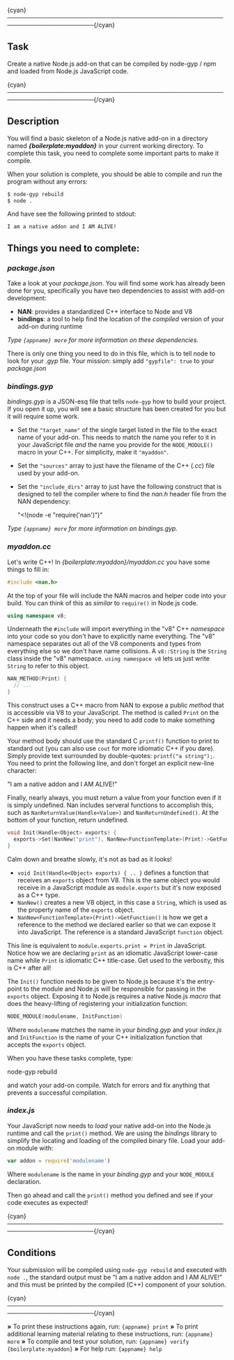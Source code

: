 {cyan}──────────────────────────────────────────────────────────────────────{/cyan}

## Task

Create a native Node.js add-on that can be compiled by node-gyp / npm and loaded from Node.js JavaScript code.

{cyan}──────────────────────────────────────────────────────────────────────{/cyan}

## Description

You will find a basic skeleton of a Node.js native add-on in a directory named ***{boilerplate:myaddon}*** in your current working directory. To complete this task, you need to complete some important parts to make it compile.

When your solution is complete, you should be able to compile and run the program without any errors:

```sh
$ node-gyp rebuild
$ node .
```

And have see the following printed to stdout:

```
I am a native addon and I AM ALIVE!
```

## Things you need to complete:

### *package.json*

Take a look at your _package.json_. You will find some work has already been done for you, specifically you have two dependencies to assist with add-on development:

* **NAN**: provides a standardized C++ interface to Node and V8
* **bindings**: a tool to help find the location of the *compiled* version of your add-on during runtime

*Type `{appname} more` for more information on these dependencies.*

There is only one thing you need to do in this file, which is to tell node to look for your _.gyp_ file. Your mission: simply add `"gypfile": true` to your _package.json_

### *bindings.gyp*

_bindings.gyp_ is a JSON-esq file that tells `node-gyp` how to build your project. If you open it up, you will see a basic structure has been created for you but it will require some work.


* Set the `"target_name"` of the single target listed in the file to the exact name of your add-on. This needs to match the name you refer to it in your JavaScript file *and* the name you provide for the `NODE_MODULE()` macro in your C++. For simplicity, make it `"myaddon"`.
* Set the `"sources"` array to just have the filename of the C++ (*.cc*) file used by your add-on.
* Set the `"include_dirs"` array to just have the following construct that is designed to tell the compiler where to find the *nan.h* header file from the NAN dependency:

  "<!(node -e \"require('nan')\")"

*Type `{appname} more` for more information on bindings.gyp.*

### *myaddon.cc*

Let's write C++! In *{boilerplate:myaddon}/myaddon.cc* you have some things to fill in:

```cpp
#include <nan.h>
```

At the top of your file will include the NAN macros and helper code into your build. You can think of this as *similar* to `require()` in Node.js code.

```cpp
using namespace v8;
```

Underneath the `#include` will import everything in the "v8" C++ *namespace* into your code so you don't have to explicitly name everything. The "v8" namespace separates out all of the V8 components and types from everything else so we don't have name collisions. A `v8::String` is the `String` class inside the "v8" namespace. `using namespace v8` lets us just write `String` to refer to this object.

```cpp
NAN_METHOD(Print) {
  // ...
}
```

This construct uses a C++ macro from NAN to expose a public *method* that is accessible via V8 to your JavaScript. The method is called `Print` on the C++ side and it needs a body; you need to add code to make something happen when it's called!

Your method body should use the standard C `printf()` function to print to standard out (you can also use `cout` for more idiomatic C++ if you dare). Simply provide text surrounded by double-quotes: `printf("a string");`. You need to print the following line, and don't forget an explicit new-line character:

  "I am a native addon and I AM ALIVE!"

Finally, nearly always, you must return a value from your function even if it is simply undefined. Nan includes serveral functions to accomplish this, such as `NanReturnValue(Handle<Value>)` and `NanReturnUndefined()`. At the bottom of your function, return undefined.

```cpp
void Init(Handle<Object> exports) {
  exports->Set(NanNew("print"), NanNew<FunctionTemplate>(Print)->GetFunction());
}
```

Calm down and breathe slowly, it's not as bad as it looks!

* `void Init(Handle<Object> exports) { .. }` defines a function that receives an `exports` object from V8. This is the same object you would receive in a JavaScript module as `module.exports` but it's now exposed as a C++ type.
* `NanNew()` creates a new V8 object, in this case a `String`, which is used as the property name of the `exports` object.
* `NanNew<FunctionTemplate>(Print)->GetFunction()` is how we get a reference to the method we declared earlier so that we can expose it into JavaScript. The reference is a standard JavaScript `function` object.

This line is equivalent to `module.exports.print = Print` in JavaScript. Notice how we are declaring `print` as an idiomatic JavaScript lower-case name while `Print` is idiomatic C++ title-case. Get used to the verbosity, this is C++ after all!

The `Init()` function needs to be given to Node.js because it's the entry-point to the module and Node.js will be responsible for passing in the `exports` object. Exposing it to Node.js requires a native Node.js *macro* that does the heavy-lifting of registering your initialization function:

```c++
NODE_MODULE(modulename, InitFunction)
```

Where `modulename` matches the name in your *binding.gyp* and your *index.js* and `InitFunction` is the name of your C++ initialization function that accepts the `exports` object.

When you have these tasks complete, type:

  node-gyp rebuild

and watch your add-on compile. Watch for errors and fix anything that prevents a successful compilation.

### *index.js*

Your JavaScript now needs to *load* your native add-on into the Node.js runtime and call the `print()` method. We are using the *bindings* library to simplify the locating and loading of the compiled binary file. Load your add-on module with:

```js
var addon = require('modulename')
```

Where `modulename` is the name in your *binding.gyp* and your `NODE_MODULE` declaration.

Then go ahead and call the `print()` method you defined and see if your code executes as expected!

{cyan}──────────────────────────────────────────────────────────────────────{/cyan}

## Conditions

Your submission will be compiled using `node-gyp rebuild` and executed with `node .`, the standard output must be "I am a native addon and I AM ALIVE!" and this must be printed by the compiled (C++) component of your solution.

{cyan}──────────────────────────────────────────────────────────────────────{/cyan}

 __»__ To print these instructions again, run: `{appname} print`
 __»__ To print additional learning material relating to these instructions, run: `{appname} more`
 __»__ To compile and test your solution, run: `{appname} verify {boilerplate:myaddon}`
 __»__ For help run: `{appname} help`
